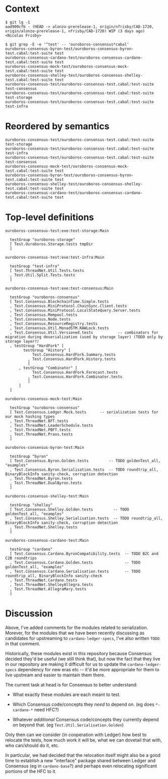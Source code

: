 # Context

```
$ git lg -1
aad909cfb - (HEAD -> alonzo-prerelease-1, origin/nfrisby/CAD-1720, origin/alonzo-prerelease-1, nfrisby/CAD-1720) WIP (3 days ago) <Nicolas Frisby>

$ git grep -E -e '^test' -- 'ouroboros-consensus*cabal'
ouroboros-consensus-byron-test/ouroboros-consensus-byron-test.cabal:test-suite test
ouroboros-consensus-cardano-test/ouroboros-consensus-cardano-test.cabal:test-suite test
ouroboros-consensus-mock-test/ouroboros-consensus-mock-test.cabal:test-suite test
ouroboros-consensus-shelley-test/ouroboros-consensus-shelley-test.cabal:test-suite test
ouroboros-consensus-test/ouroboros-consensus-test.cabal:test-suite test-consensus
ouroboros-consensus-test/ouroboros-consensus-test.cabal:test-suite test-storage
ouroboros-consensus-test/ouroboros-consensus-test.cabal:test-suite test-infra
```

# Reordered by semantics

```
ouroboros-consensus-test/ouroboros-consensus-test.cabal:test-suite test-storage
ouroboros-consensus-test/ouroboros-consensus-test.cabal:test-suite test-infra
ouroboros-consensus-test/ouroboros-consensus-test.cabal:test-suite test-consensus
ouroboros-consensus-mock-test/ouroboros-consensus-mock-test.cabal:test-suite test
ouroboros-consensus-byron-test/ouroboros-consensus-byron-test.cabal:test-suite test
ouroboros-consensus-shelley-test/ouroboros-consensus-shelley-test.cabal:test-suite test
ouroboros-consensus-cardano-test/ouroboros-consensus-cardano-test.cabal:test-suite test
```

# Top-level definitions

`ouroboros-consensus-test:exe:test-storage:Main`

```
  testGroup "ouroboros-storage"
  [ Test.Ouroboros.Storage.tests tmpDir
  ]
```

`ouroboros-consensus-test:exe:test-infra:Main`

```
  testGroup "test-infra"
  [ Test.ThreadNet.Util.Tests.tests
  , Test.Util.Split.Tests.tests
  ]
```

`ouroboros-consensus-test:exe:test-consensus:Main`

```
  testGroup "ouroboros-consensus"
  [ Test.Consensus.BlockchainTime.Simple.tests
  , Test.Consensus.MiniProtocol.ChainSync.Client.tests
  , Test.Consensus.MiniProtocol.LocalStateQuery.Server.tests
  , Test.Consensus.Mempool.tests
  , Test.Consensus.Node.tests
  , Test.Consensus.ResourceRegistry.tests
  , Test.Consensus.Util.MonadSTM.RAWLock.tests
  , Test.Consensus.Util.Versioned.tests           -- combinators for migration during deserialization (used by storage layer) (TODO only by storage layer?)
  , testGroup "HardFork" [
        testGroup "History" [
            Test.Consensus.HardFork.Summary.tests
          , Test.Consensus.HardFork.History.tests
          ]
      , testGroup "Combinator" [
            Test.Consensus.HardFork.Forecast.tests
          , Test.Consensus.HardFork.Combinator.tests
          ]
      ]
  ]
```

`ouroboros-consensus-mock-test:Main`

```
  testGroup "ouroboros-consensus"
  [ Test.Consensus.Ledger.Mock.tests      -- serialization tests for our mock hashing types
  , Test.ThreadNet.BFT.tests
  , Test.ThreadNet.LeaderSchedule.tests
  , Test.ThreadNet.PBFT.tests
  , Test.ThreadNet.Praos.tests
  ]
```

`ouroboros-consensus-byron-test:Main`

```
  testGroup "byron"
  [ Test.Consensus.Byron.Golden.tests         -- TODO goldenTest_all, "examples"
  , Test.Consensus.Byron.Serialisation.tests  -- TODO roundtrip_all, BinaryBlockInfo sanity-check, corruption detection
  , Test.ThreadNet.Byron.tests
  , Test.ThreadNet.DualByron.tests
  ]
```

`ouroboros-consensus-shelley-test:Main`

```
  testGroup "shelley"
  [ Test.Consensus.Shelley.Golden.tests         -- TODO goldenTest_all, "examples"
  , Test.Consensus.Shelley.Serialisation.tests  -- TODO roundtrip_all, BinaryBlockInfo sanity-check, corruption detection
  , Test.ThreadNet.Shelley.tests
  ]
```

`ouroboros-consensus-cardano-test:Main`

```
  testGroup "cardano"
  [ Test.Consensus.Cardano.ByronCompatibility.tests  -- TODO B2C and C2B roundtrips
  , Test.Consensus.Cardano.Golden.tests              -- TODO goldenTest_all, "examples"
  , Test.Consensus.Cardano.Serialisation.tests       -- TODO roundtrip_all, BinaryBlockInfo sanity-check
  , Test.ThreadNet.Cardano.tests
  , Test.ThreadNet.ShelleyAllegra.tests
  , Test.ThreadNet.AllegraMary.tests
  ]
```

# Discussion

Above, I've added comments for the modules related to serialization. Morever,
for the modules that we have been recently discussing as candidates for
upstreaming to `cardano-ledger-specs`, I've also written `TODO` in that
comment.

Historically, these modules exist in this repository because Consensus decided
they'd be useful (we still think that), but now the fact that they live in our
repository are making it difficult for us to update the `cardano-ledger-specs`
dependency for new eras etc -- it'd be more appropriate for them to live
upstream and easier to maintain them there.

The current task at head is for Consensus to better understand:

  * What exactly these modules are each meant to test.

  * Which Consensus code/concepts they _need_ to depend on. (eg does
    `*-cardano-*` need HFC?)

  * Whatever _additional_ Consensus code/concepts they currently depend on
    beyond that. (eg `Test.Util.Serialisation.Golden`)

Only then can we consider (in cooperation with Ledger) how best to relocate the
tests, how much work it will be, what we can dovetail that with, who can/should
do it, etc.

In particular, we had decided that the relocation itself might also be a good
time to establish a new "interface" package shared between Ledger and Consensus
(eg in `cardano-base`?) and perhaps even relocating significant portions of the
HFC to it.
